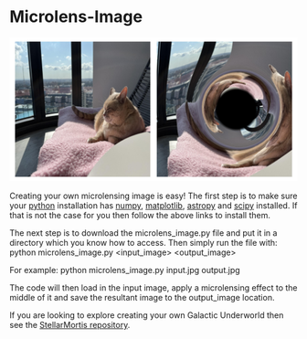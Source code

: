 # Microlens-Image

![Example Image](warped_cat.jpg)

Creating your own microlensing image is easy! The first step is to make sure your [python](https://www.python.org/downloads/) installation has [numpy](https://numpy.org/install/), [matplotlib](https://matplotlib.org/stable/install/index.html), [astropy](https://www.astropy.org/) and [scipy](https://scipy.org/install/) installed. If that is not the case for you then follow the above links to install them.

The next step is to download the microlens_image.py file and put it in a directory which you know how to access. Then simply run the file with:
    python microlens_image.py <input_image> <output_image>

For example:
    python microlens_image.py input.jpg output.jpg

The code will then load in the input image, apply a microlensing effect to the middle of it and save the resultant image to the output_image location. 

If you are looking to explore creating your own Galactic Underworld then see the [StellarMortis repository](https://github.com/David-Sweeney/StellarMortis).
